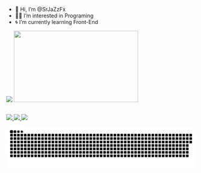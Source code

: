 - 💎 Hi, I’m @SrJaZzFx
- 🏴‍☠️ I’m interested in Programing
- 🌀 I’m currently learning Front-End

<div> 
  <img height="190em" src="https://github-readme-stats.vercel.app/api?username=SrJaZzFx&show_icons=true&theme=chartreuse-dark&count_private=true"/>
  <img height="190em" width="330" src="https://github-readme-stats.vercel.app/api/top-langs/?username=SrJaZzFx&show_icons=true&theme=chartreuse-dark&count_private=true"/>
  <a href="https://github.com/SrJaZzFx">
</div>
  
  ##
  
  <div>
  <a href="https://www.youtube.com/channel/UC_Py7BvmCwkSXCZ6jUgjNIA" target="_blank"> <img src="https://img.shields.io/badge/YouTube-FF0000?style=for-the-badge&logo=youtube&logoColor=white"/> </a>
  <a href="https://discord.gg/AFWBxXPyRc" target="_blank"> <img src="https://img.shields.io/badge/Discord-7289DA?style=for-the-badge&logo=discord&logoColor=white"/> </a>
  <a href="https://www.tiktok.com/@srjazzfx?lang=pt-BR&is_copy_url=1&is_from_webapp=v1" target="_blank"> <img src="https://img.shields.io/badge/TikTok-000000?style=for-the-badge&logo=tiktok&logoColor=white"/> </a>
  </div>
  
  
  
  
  
  
  
  
  ![Snake animation](https://github.com/SrJaZzFx/SrJaZzFx/blob/output/github-contribution-grid-snake.svg)
